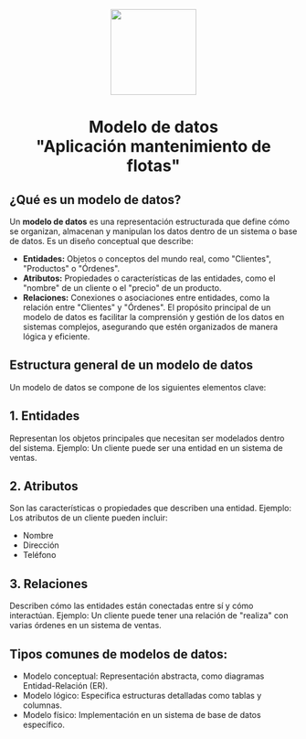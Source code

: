 <p align='center'>
  <img src='https://github.com/user-attachments/assets/899a06d7-01dd-4f33-b0cf-48b36b632b6f' height="150">
</p>

<h1 align='center'>
  Modelo de datos
  <br>
  "Aplicación mantenimiento de flotas"
</h1>

## ¿Qué es un modelo de datos?

Un **modelo de datos** es una representación estructurada que define cómo se organizan, almacenan y manipulan los datos dentro de un sistema o base de datos. Es un diseño conceptual que describe:
+ **Entidades:** Objetos o conceptos del mundo real, como "Clientes", "Productos" o "Órdenes".
+ **Atributos:** Propiedades o características de las entidades, como el "nombre" de un cliente o el "precio" de un producto.
+ **Relaciones:** Conexiones o asociaciones entre entidades, como la relación entre "Clientes" y "Órdenes".
El propósito principal de un modelo de datos es facilitar la comprensión y gestión de los datos en sistemas complejos, asegurando que   estén organizados de manera lógica y eficiente.

## Estructura general de un modelo de datos

Un modelo de datos se compone de los siguientes elementos clave:

<h2>1. Entidades</h2>

Representan los objetos principales que necesitan ser modelados dentro del sistema. Ejemplo: Un cliente puede ser una entidad en un sistema de ventas.

<h2>2. Atributos</h2>

Son las características o propiedades que describen una entidad. Ejemplo: Los atributos de un cliente pueden incluir:
+ Nombre
+ Dirección
+ Teléfono

<h2>3. Relaciones</h2>

Describen cómo las entidades están conectadas entre sí y cómo interactúan. Ejemplo: Un cliente puede tener una relación de "realiza" con varias órdenes en un sistema de ventas.

<h2>Tipos comunes de modelos de datos:</h2>

+ Modelo conceptual: Representación abstracta, como diagramas Entidad-Relación (ER).
+ Modelo lógico: Especifica estructuras detalladas como tablas y columnas.
+ Modelo físico: Implementación en un sistema de base de datos específico.



